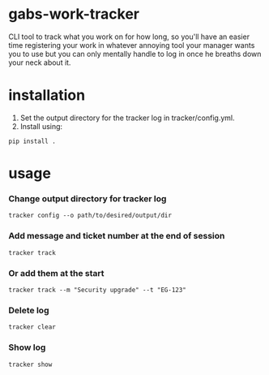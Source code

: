 # gabs-work-tracker
CLI tool to track what you work on for how long, so you'll have an easier time registering your work in whatever annoying tool your manager wants you to use but you can only mentally handle to log in once he breaths down your neck about it.

# installation
1. Set the output directory for the tracker log in tracker/config.yml.
2. Install using:
```
pip install .
```

# usage
### Change output directory for tracker log
```
tracker config --o path/to/desired/output/dir
```
### Add message and ticket number at the end of session
```
tracker track
```
### Or add them at the start
```
tracker track --m "Security upgrade" --t "EG-123"
```
### Delete log
```
tracker clear
```
### Show log
```
tracker show
```
